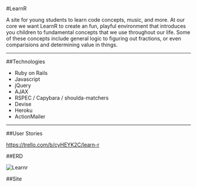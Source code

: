 #LearnR

A site for young students to learn code concepts, music, and more.  At our core we want LearnR to create an fun, playful environment that introduces you children to fundamental concepts that we use throughout our life.  Some of these concepts include general logic to figuring out fractions, or even comparisions and determining value in things.

----------------
##Technologies

* Ruby on Rails
* Javascript
* jQuery
* AJAX
* RSPEC / Capybara / shoulda-matchers
* Devise
* Heroku
* ActionMailer

----------
##User Stories

https://trello.com/b/cyHEYK2C/learn-r

##ERD

![Learnr](https://www.dropbox.com/s/kbsosp4congxk6q/learnrERDv2.png)

##Site
